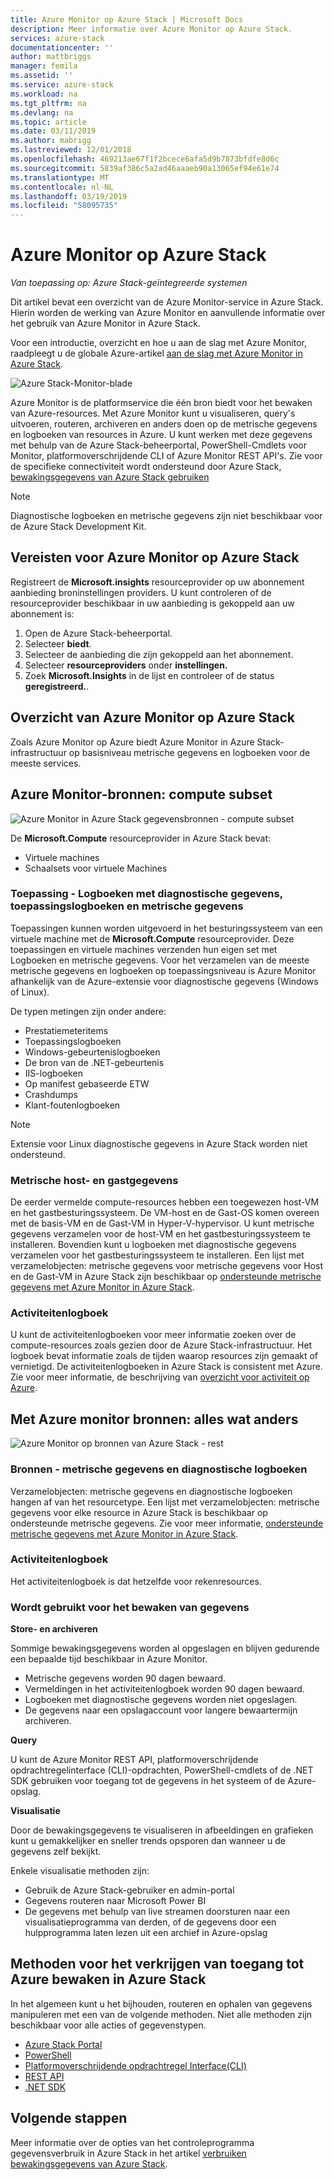 ```yaml
---
title: Azure Monitor op Azure Stack | Microsoft Docs
description: Meer informatie over Azure Monitor op Azure Stack.
services: azure-stack
documentationcenter: ''
author: mattbriggs
manager: femila
ms.assetid: ''
ms.service: azure-stack
ms.workload: na
ms.tgt_pltfrm: na
ms.devlang: na
ms.topic: article
ms.date: 03/11/2019
ms.author: mabrigg
ms.lastreviewed: 12/01/2018
ms.openlocfilehash: 469213ae67f1f2bcece6afa5d9b7873bfdfe8d6c
ms.sourcegitcommit: 5839af386c5a2ad46aaaeb90a13065ef94e61e74
ms.translationtype: MT
ms.contentlocale: nl-NL
ms.lasthandoff: 03/19/2019
ms.locfileid: "58095735"
---
```

# <a name="azure-monitor-on-azure-stack"></a>Azure Monitor op Azure Stack

*Van toepassing op: Azure Stack-geïntegreerde systemen*

Dit artikel bevat een overzicht van de Azure Monitor-service in Azure Stack. Hierin worden de werking van Azure Monitor en aanvullende informatie over het gebruik van Azure Monitor in Azure Stack. 

Voor een introductie, overzicht en hoe u aan de slag met Azure Monitor, raadpleegt u de globale Azure-artikel [aan de slag met Azure Monitor in Azure Stack](https://docs.microsoft.com/azure/monitoring-and-diagnostics/monitoring-get-started).

![Azure Stack-Monitor-blade](./media/azure-stack-metrics-azure-data/azs-monitor.png)

Azure Monitor is de platformservice die één bron biedt voor het bewaken van Azure-resources. Met Azure Monitor kunt u visualiseren, query's uitvoeren, routeren, archiveren en anders doen op de metrische gegevens en logboeken van resources in Azure. U kunt werken met deze gegevens met behulp van de Azure Stack-beheerportal, PowerShell-Cmdlets voor Monitor, platformoverschrijdende CLI of Azure Monitor REST API's. Zie voor de specifieke connectiviteit wordt ondersteund door Azure Stack, [bewakingsgegevens van Azure Stack gebruiken](azure-stack-metrics-monitor.md)

> [!Note]
> Diagnostische logboeken en metrische gegevens zijn niet beschikbaar voor de Azure Stack Development Kit.

## <a name="prerequisites-for-azure-monitor-on-azure-stack"></a>Vereisten voor Azure Monitor op Azure Stack

Registreert de **Microsoft.insights** resourceprovider op uw abonnement aanbieding broninstellingen providers. U kunt controleren of de resourceprovider beschikbaar in uw aanbieding is gekoppeld aan uw abonnement is:

1. Open de Azure Stack-beheerportal.
2. Selecteer **biedt**.
3. Selecteer de aanbieding die zijn gekoppeld aan het abonnement.
4. Selecteer **resourceproviders** onder **instellingen.** 
5. Zoek **Microsoft.Insights** in de lijst en controleer of de status **geregistreerd.**.

## <a name="overview-of-azure-monitor-on-azure-stack"></a>Overzicht van Azure Monitor op Azure Stack

Zoals Azure Monitor op Azure biedt Azure Monitor in Azure Stack-infrastructuur op basisniveau metrische gegevens en logboeken voor de meeste services.

## <a name="azure-monitor-sources-compute-subset"></a>Azure Monitor-bronnen: compute subset

![Azure Monitor in Azure Stack gegevensbronnen - compute subset](media//azure-stack-metrics-azure-data/azs-monitor-computersubset.png)

De **Microsoft.Compute** resourceprovider in Azure Stack bevat:
 - Virtuele machines 
 - Schaalsets voor virtuele Machines

### <a name="application---diagnostics-logs-application-logs-and-metrics"></a>Toepassing - Logboeken met diagnostische gegevens, toepassingslogboeken en metrische gegevens

Toepassingen kunnen worden uitgevoerd in het besturingssysteem van een virtuele machine met de **Microsoft.Compute** resourceprovider. Deze toepassingen en virtuele machines verzenden hun eigen set met Logboeken en metrische gegevens. Voor het verzamelen van de meeste metrische gegevens en logboeken op toepassingsniveau is Azure Monitor afhankelijk van de Azure-extensie voor diagnostische gegevens (Windows of Linux). 

De typen metingen zijn onder andere:
 - Prestatiemeteritems
 - Toepassingslogboeken
 - Windows-gebeurtenislogboeken
 - De bron van de .NET-gebeurtenis
 - IIS-logboeken
 - Op manifest gebaseerde ETW
 - Crashdumps
 - Klant-foutenlogboeken

> [!Note]  
> Extensie voor Linux diagnostische gegevens in Azure Stack worden niet ondersteund.

### <a name="host-and-guest-vm-metrics"></a>Metrische host- en gastgegevens

De eerder vermelde compute-resources hebben een toegewezen host-VM en het gastbesturingssysteem. De VM-host en de Gast-OS komen overeen met de basis-VM en de Gast-VM in Hyper-V-hypervisor. U kunt metrische gegevens verzamelen voor de host-VM en het gastbesturingssysteem te installeren. Bovendien kunt u logboeken met diagnostische gegevens verzamelen voor het gastbesturingssysteem te installeren. Een lijst met verzamelobjecten: metrische gegevens voor metrische gegevens voor Host en de Gast-VM in Azure Stack zijn beschikbaar op [ondersteunde metrische gegevens met Azure Monitor in Azure Stack](azure-stack-metrics-supported.md). 

### <a name="activity-log"></a>Activiteitenlogboek

U kunt de activiteitenlogboeken voor meer informatie zoeken over de compute-resources zoals gezien door de Azure Stack-infrastructuur. Het logboek bevat informatie zoals de tijden waarop resources zijn gemaakt of vernietigd. De activiteitenlogboeken in Azure Stack is consistent met Azure. Zie voor meer informatie, de beschrijving van [overzicht voor activiteit op Azure](https://docs.microsoft.com/azure/monitoring-and-diagnostics/monitoring-overview-activity-logs). 


## <a name="azure-monitor-sources-everything-else"></a>Met Azure monitor bronnen: alles wat anders

![Azure Monitor op bronnen van Azure Stack - rest](media//azure-stack-metrics-azure-data/azs-monitor-othersubset.png)

### <a name="resources---metrics-and-diagnostics-logs"></a>Bronnen - metrische gegevens en diagnostische logboeken

Verzamelobjecten: metrische gegevens en diagnostische logboeken hangen af van het resourcetype. Een lijst met verzamelobjecten: metrische gegevens voor elke resource in Azure Stack is beschikbaar op ondersteunde metrische gegevens. Zie voor meer informatie, [ondersteunde metrische gegevens met Azure Monitor in Azure Stack](azure-stack-metrics-supported.md).

### <a name="activity-log"></a>Activiteitenlogboek

Het activiteitenlogboek is dat hetzelfde voor rekenresources. 

### <a name="uses-for-monitoring-data"></a>Wordt gebruikt voor het bewaken van gegevens

**Store- en archiveren**  

Sommige bewakingsgegevens worden al opgeslagen en blijven gedurende een bepaalde tijd beschikbaar in Azure Monitor. 
 - Metrische gegevens worden 90 dagen bewaard. 
 - Vermeldingen in het activiteitenlogboek worden 90 dagen bewaard. 
 - Logboeken met diagnostische gegevens worden niet opgeslagen.
 - De gegevens naar een opslagaccount voor langere bewaartermijn archiveren.

**Query**  

U kunt de Azure Monitor REST API, platformoverschrijdende opdrachtregelinterface (CLI)-opdrachten, PowerShell-cmdlets of de .NET SDK gebruiken voor toegang tot de gegevens in het systeem of de Azure-opslag. 

**Visualisatie**

Door de bewakingsgegevens te visualiseren in afbeeldingen en grafieken kunt u gemakkelijker en sneller trends opsporen dan wanneer u de gegevens zelf bekijkt. 

Enkele visualisatie methoden zijn:
 - Gebruik de Azure Stack-gebruiker en admin-portal
 - Gegevens routeren naar Microsoft Power BI
 - De gegevens met behulp van live streamen doorsturen naar een visualisatieprogramma van derden, of de gegevens door een hulpprogramma laten lezen uit een archief in Azure-opslag

## <a name="methods-of-accessing-azure-monitor-on-azure-stack"></a>Methoden voor het verkrijgen van toegang tot Azure bewaken in Azure Stack

In het algemeen kunt u het bijhouden, routeren en ophalen van gegevens manipuleren met een van de volgende methoden. Niet alle methoden zijn beschikbaar voor alle acties of gegevenstypen.

 - [Azure Stack Portal](https://docs.microsoft.com/azure/azure-stack/user/azure-stack-use-portal)
 - [PowerShell](https://docs.microsoft.com/azure/monitoring-and-diagnostics/insights-powershell-samples)
 - [Platformoverschrijdende opdrachtregel Interface(CLI)](https://docs.microsoft.com/azure/monitoring-and-diagnostics/insights-cli-samples)
 - [REST API](https://docs.microsoft.com/rest/api/monitor)
 - [.NET SDK](https://www.nuget.org/packages/Microsoft.Azure.Management.Monitor)

## <a name="next-steps"></a>Volgende stappen

Meer informatie over de opties van het controleprogramma gegevensverbruik in Azure Stack in het artikel [verbruiken bewakingsgegevens van Azure Stack](azure-stack-metrics-monitor.md).
